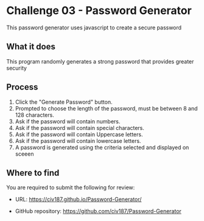 # Challenge 03 - Password Generator
This password generator uses javascript to create a secure password


## What it does
This program randomly generates a strong password that provides greater security


## Process
1. Click the "Generate Password" button.
2. Prompted to choose the length of the password, must be between 8 and 128 characters.
3. Ask if the password will contain numbers.
4. Ask if the password will contain special characters.
5. Ask if the password will contain Uppercase letters.
6. Ask if the password will contain lowercase letters.
7. A password is generated using the criteria selected and displayed on sceeen



## Where to find

You are required to submit the following for review:

* URL: https://civ187.github.io/Password-Generator/

* GitHub repository: https://github.com/civ187/Password-Generator


